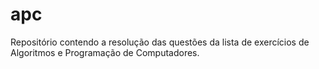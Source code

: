 # apc
Repositório contendo a resolução das questões da lista de exercícios de Algoritmos e Programação de Computadores.
